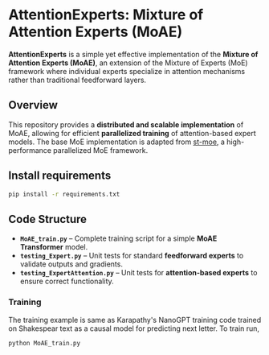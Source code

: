 # **AttentionExperts: Mixture of Attention Experts (MoAE)**  

**AttentionExperts** is a simple yet effective implementation of the **Mixture of Attention Experts (MoAE)**, an extension of the Mixture of Experts (MoE) framework where individual experts specialize in attention mechanisms rather than traditional feedforward layers.

## **Overview**  
This repository provides a **distributed and scalable implementation** of MoAE, allowing for efficient **parallelized training** of attention-based expert models. The base MoE implementation is adapted from [st-moe](https://github.com/lucidrains/st-moe-pytorch), a high-performance parallelized MoE framework.

## Install requirements
```sh
pip install -r requirements.txt
```

## **Code Structure**  
-  **`MoAE_train.py`** – Complete training script for a simple **MoAE Transformer** model.  
- **`testing_Expert.py`** – Unit tests for standard **feedforward experts** to validate outputs and gradients.  
- **`testing_ExpertAttention.py`** – Unit tests for **attention-based experts** to ensure correct functionality.  

### Training
The training example is same as Karapathy's NanoGPT training code trained on Shakespear text as a causal model for predicting next letter. To train run, 
```sh
python MoAE_train.py
``` 


